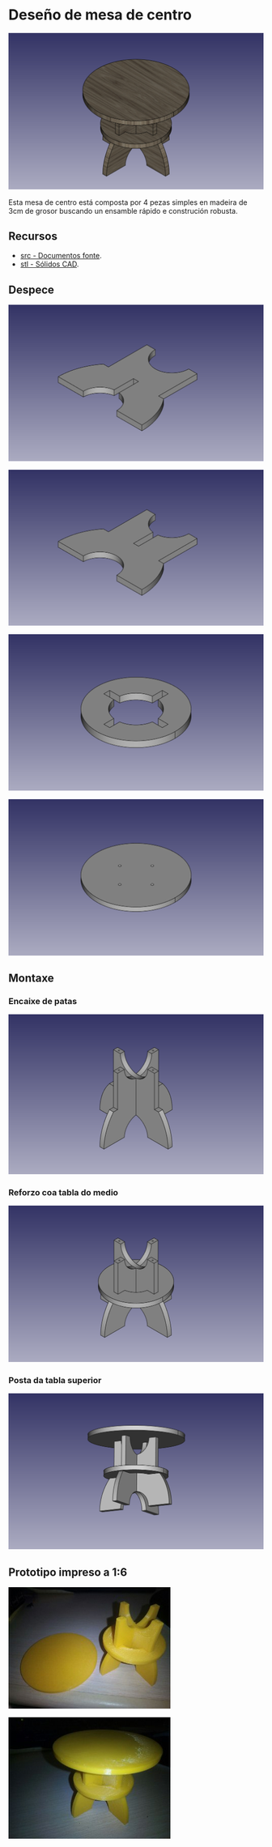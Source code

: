 # Deseño de mesa de centro

![Imaxe final](img/final.png)

Esta mesa de centro está composta por 4 pezas simples en madeira de 3cm de
grosor buscando un ensamble rápido e construción robusta.

## Recursos

- [src - Documentos fonte](src).
- [stl - Sólidos CAD](stl).

## Despece

![Pata 1](img/pata1.png)

![Pata 2](img/pata2.png)

![Tabla do medio](img/tabla_medio.png)

![Tabla superior](img/tabla_superior.png)

## Montaxe

### Encaixe de patas

![Encaixe de patas](img/paso_01.png)

### Reforzo coa tabla do medio

![Reforzo coa tabla do medio](img/paso_02.png)

### Posta da tabla superior

![Posta da tabla superior](img/paso_03.png)


## Prototipo impreso a 1:6

![Encaixe de patas con tabla do medio](img/01.jpg)

![Montaxe final](img/02.jpg)




